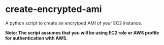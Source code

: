 # create-encrypted-ami
A python script to create an encrytped AMI of your EC2 instance.

<strong>Note: The script assumes that you will be using EC2 role or AWS profile for authentication with AWS.</strong>
